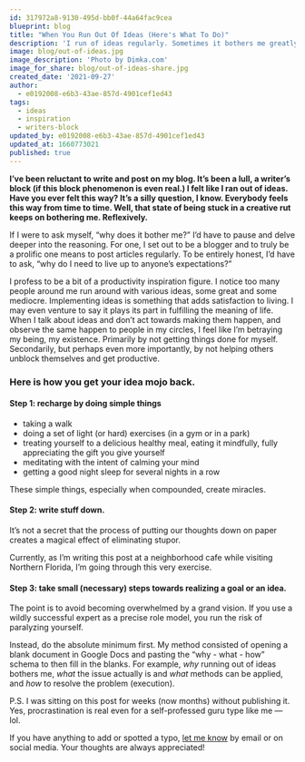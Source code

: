 ```yaml
---
id: 317972a8-9130-495d-bb0f-44a64fac9cea
blueprint: blog
title: "When You Run Out Of Ideas (Here's What To Do)"
description: 'I run of ideas regularly. Sometimes it bothers me greatly. At the risk of getting super-meta, I smash through my block by writing an article on what to do when you’re stuck blank-minded.'
image: blog/out-of-ideas.jpg
image_description: 'Photo by Dimka.com'
image_for_share: blog/out-of-ideas-share.jpg
created_date: '2021-09-27'
author:
  - e0192008-e6b3-43ae-857d-4901cef1ed43
tags:
  - ideas
  - inspiration
  - writers-block
updated_by: e0192008-e6b3-43ae-857d-4901cef1ed43
updated_at: 1660773021
published: true
---
```

**I’ve been reluctant to write and post on my blog. It’s been a lull, a writer’s block (if this block phenomenon is even real.) I felt like I ran out of ideas. Have you ever felt this way? It’s a silly question, I know. Everybody feels this way from time to time. Well, that state of being stuck in a creative rut keeps on bothering me. Reflexively.**

If I were to ask myself, “why does it bother me?” I’d have to pause and delve deeper into the reasoning. For one, I set out to be a blogger and to truly be a prolific one means to post articles regularly. To be entirely honest, I’d have to ask, “why do I need to live up to anyone’s expectations?”

I profess to be a bit of a productivity inspiration figure. I notice too many people around me run around with various ideas, some great and some mediocre. Implementing ideas is something that adds satisfaction to living. I may even venture to say it plays its part in fulfilling the meaning of life. When I talk about ideas and don’t act towards making them happen, and observe the same happen to people in my circles, I feel like I’m betraying my being, my existence. Primarily by not getting things done for myself. Secondarily, but perhaps even more importantly, by not helping others unblock themselves and get productive.

### Here is how you get your idea mojo back.

#### Step 1: recharge by doing simple things

- taking a walk
- doing a set of light (or hard) exercises (in a gym or in a park)
- treating yourself to a delicious healthy meal, eating it mindfully, fully appreciating the gift you give yourself
- meditating with the intent of calming your mind
- getting a good night sleep for several nights in a row

These simple things, especially when compounded, create miracles.

#### Step 2: write stuff down.

It’s not a secret that the process of putting our thoughts down on paper creates a magical effect of eliminating stupor.

Currently, as I’m writing this post at a neighborhood cafe while visiting Northern Florida, I’m going through this very exercise.

#### Step 3: take small (necessary) steps towards realizing a goal or an idea.

The point is to avoid becoming overwhelmed by a grand vision. If you use a wildly successful expert as a precise role model, you run the risk of paralyzing yourself.

Instead, do the absolute minimum first. My method consisted of opening a blank document in Google Docs and pasting the “why - what - how” schema to then fill in the blanks. For example, _why_ running out of ideas bothers me, _what_ the issue actually is and _what_ methods can be applied, and _how_ to resolve the problem (execution).

P.S. I was sitting on this post for weeks (now months) without publishing it. Yes, procrastination is real even for a self-professed guru type like me — lol.

If you have anything to add or spotted a typo, [let me know](/contact) by email or on social media. Your thoughts are always appreciated!